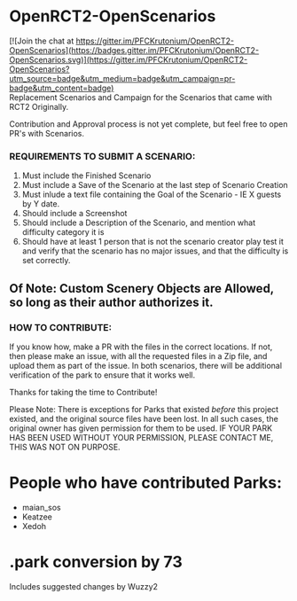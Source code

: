 # OpenRCT2-OpenScenarios

[![Join the chat at https://gitter.im/PFCKrutonium/OpenRCT2-OpenScenarios](https://badges.gitter.im/PFCKrutonium/OpenRCT2-OpenScenarios.svg)](https://gitter.im/PFCKrutonium/OpenRCT2-OpenScenarios?utm_source=badge&utm_medium=badge&utm_campaign=pr-badge&utm_content=badge)  
Replacement Scenarios and Campaign for the Scenarios that came with RCT2 Originally.

Contribution and Approval process is not yet complete, but feel free to open PR's with Scenarios.

### REQUIREMENTS TO SUBMIT A SCENARIO:

1. Must include the Finished Scenario  
2. Must include a Save of the Scenario at the last step of Scenario Creation  
2. Must inlude a text file containing the Goal of the Scenario - IE X guests by Y date.
3. Should include a Screenshot
4. Should include a Description of the Scenario, and mention what difficulty category it is
5. Should have at least 1 person that is not the scenario creator play test it and verify that the scenario has no major issues, and that the difficulty is set correctly.

## Of Note: Custom Scenery Objects are Allowed, so long as their author authorizes it.

### HOW TO CONTRIBUTE:

If you know how, make a PR with the files in the correct locations. If not, then please make an issue, with all the requested files in a Zip file, and upload them as part of the issue. In both scenarios, there will be additional verification of the park to ensure that it works well.

Thanks for taking the time to Contribute!

Please Note: There is exceptions for Parks that existed _before_ this project existed, and the original source files have been lost. In all such cases, the original owner has given permission for them to be used. IF YOUR PARK HAS BEEN USED WITHOUT YOUR PERMISSION, PLEASE CONTACT ME, THIS WAS NOT ON PURPOSE. 

# People who have contributed Parks:
* maian_sos  
* Keatzee 
* Xedoh

# .park conversion by 73
Includes suggested changes by Wuzzy2
